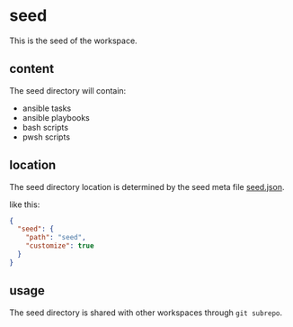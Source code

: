 
# seed

This is the seed of the workspace.


## content

The seed directory will contain:

- ansible tasks
- ansible playbooks
- bash scripts
- pwsh scripts


## location

The seed directory location is determined by the seed meta file [seed.json](./../seed.json).

like this:

```json
{
  "seed": {
    "path": "seed",
    "customize": true
  }
}
```

## usage

The seed directory is shared with other workspaces through `git subrepo`.
